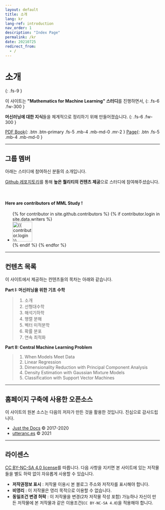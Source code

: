 ```yaml
---
layout: default
title: 소개
lang: kr
lang-ref: introduction
nav_order: 1
description: "Index Page"
permalink: /kr
date: 20210725
redirect_from:
  - /
---
```


# 소개
{: .fs-9 }

이 사이트는 <b>"Mathematics for Machine Learning" 스터디</b>를 진행하면서,
{: .fs-6 .fw-300 }

<b>머신러닝에 대한 지식</b>들을 체계적으로 정리하기 위해 만들어졌습니다.
{: .fs-6 .fw-300 }

[PDF Book](https://mml-book.github.io/book/mml-book.pdf){: .btn .btn-primary .fs-5 .mb-4 .mb-md-0 .mr-2 } [Page](https://mml-book.github.io){: .btn .fs-5 .mb-4 .mb-md-0 }

---

## 그룹 멤버

아래는 스터디에 참여하신 분들의 소개입니다.

[Github 레포지토리](https://github.com/junnei/mml/tree/gh-pages)를 통해 <b>높은 퀄리티의 컨텐츠 제공</b>으로 스터디에 참여해주셨습니다.

<br>

#### Here are contributors of MML Study !

<ul class="list-style-none">
{% for contributor in site.github.contributors %}
{% if contributor.login in site.data.writers %}
  <li class="d-inline-block mr-1">
     <a href="{{ contributor.html_url }}"><img src="{{ contributor.avatar_url }}" width="64" height="64" alt="{{ contributor.login }}"/></a>
  </li>
{% endif %}
{% endfor %}
</ul>

---

## 컨텐츠 목록

이 사이트에서 제공하는 컨텐츠들의 목차는 아래와 같습니다.

**Part I: 머신러닝을 위한 기초 수학**
> 1. 소개
> 2. 선형대수학
> 3. 해석기하학
> 4. 행렬 분해
> 5. 벡터 미적분학
> 6. 확률 분포
> 7. 연속 최적화

**Part II: Central Machine Learning Problem**

<blockquote>
<ol style="counter-reset: step-counter 7;">
<li> When Models Meet Data</li>
<li> Linear Regression </li>
<li> Dimensionality Reduction with Principal Component Analysis </li>
<li> Density Estimation with Gaussian Mixture Models </li>
<li> Classification with Support Vector Machines </li>
</ol>
</blockquote>

---

## 홈페이지 구축에 사용한 오픈소스

이 사이트의 원본 소스는 다음의 저자가 만든 것을 활용한 것입니다. 진심으로 감사드립니다.

- [Just the Docs](http://patrickmarsceill.com) &copy; 2017-2020
- [utteranc.es](https://utteranc.es/) &copy; 2021

---


## 라이센스

[CC BY-NC-SA 4.0 license](https://github.com/junnei/mml/blob/gh-pages/LICENSE)를 따릅니다. 다음 사항을 지키면 본 사이트에 있는 저작물들을 별도 허락 없이 자유롭게 사용할 수 있습니다.

- **저작권정보 표시** : 저작물 이용시 본 블로그 주소와 저작자를 표시해야 합니다.
- **비영리** : 이 저작물은 영리 목적으로 이용할 수 없습니다.
- **동일조건 변경 허락** : 이 저작물을 변경(2차 저작물 작성 포함) 가능하나 자신이 만든 저작물에 본 저작물과 같은 이용조건(`CC BY-NC-SA 4.0`)을 적용해야 합니다.
